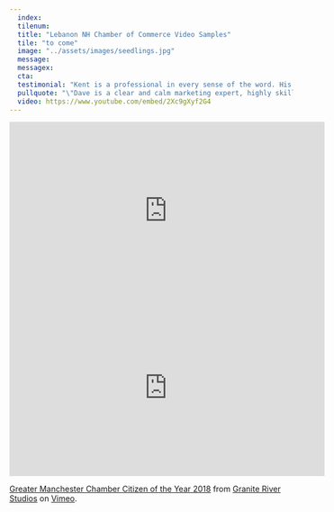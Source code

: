 ```yaml
---
  index:
  tilenum:
  title: "Lebanon NH Chamber of Commerce Video Samples"
  tile: "to come"
  image: "../assets/images/seedlings.jpg"
  message:
  messagex:
  cta:
  testimonial: "Kent is a professional in every sense of the word. His talent, work ethic and ability to capture the heart of a message is complimented by his wonderful personality.\"<br /><span>— Katleen Russ, <br />Director of Development, American Heart Association</span>"
  pullquote: "\"Dave is a clear and calm marketing expert, highly skilled in asking the important questions and offering solutions that have revolutionized our ability for us to sell more of what we offer.\"<br /><span>— Lisa Vallejo Sorenson, <br />Communications Director, Upper Valley Aquatic Center</span>"
  video: https://www.youtube.com/embed/2Xc9gXyf2G4
---
```


<div>
<iframe width="560" height="315" src="https://www.youtube.com/embed/v5v5yBDlYHQ" frameborder="0" allow="autoplay; encrypted-media" allowfullscreen modestbranding="1" rel="0"></iframe>
<iframe src="https://player.vimeo.com/video/287326991" width="560" height="315" frameborder="0" webkitallowfullscreen mozallowfullscreen allowfullscreen></iframe>
<p><a href="https://vimeo.com/287326991">Greater Manchester Chamber Citizen of the Year 2018</a> from <a href="https://vimeo.com/graniteriver">Granite River Studios</a> on <a href="https://vimeo.com">Vimeo</a>.</p>

</div>
